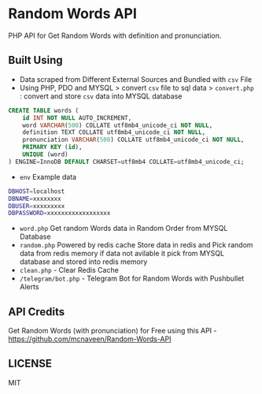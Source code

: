# Random Words API

PHP API for Get Random Words with definition and pronunciation.  

## Built Using

- Data scraped from Different External Sources and Bundled with `csv` File
- Using PHP, PDO and MYSQL > convert `csv` file to sql data > `convert.php` : convert and store `csv` data into MYSQL database

```sql
CREATE TABLE words (
    id INT NOT NULL AUTO_INCREMENT,
    word VARCHAR(500) COLLATE utf8mb4_unicode_ci NOT NULL,
    definition TEXT COLLATE utf8mb4_unicode_ci NOT NULL,
    pronunciation VARCHAR(500) COLLATE utf8mb4_unicode_ci NOT NULL,
    PRIMARY KEY (id),
    UNIQUE (word)
) ENGINE=InnoDB DEFAULT CHARSET=utf8mb4 COLLATE=utf8mb4_unicode_ci;
```

- `env` Example data

```sh
DBHOST=localhost
DBNAME=xxxxxxxx
DBUSER=xxxxxxxxx
DBPASSWORD=xxxxxxxxxxxxxxxxxx
```

- `word.php` Get random Words data in Random Order from MYSQL Database
- `random.php` Powered by redis cache Store data in redis and Pick random data from redis memory if data not avilable it pick from MYSQL database and stored into redis memory
- `clean.php` - Clear Redis Cache
- `/telegram/bot.php` - Telegram Bot for Random Words with Pushbullet Alerts  

## API Credits

Get Random Words (with pronunciation) for Free using this API - <https://github.com/mcnaveen/Random-Words-API>  

## LICENSE

MIT

